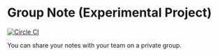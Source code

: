 # Group Note (Experimental Project)

[![Circle CI](https://circleci.com/gh/krdlab/group-note.svg?style=svg)](https://circleci.com/gh/krdlab/group-note)

You can share your notes with your team on a private group.
